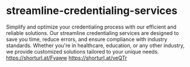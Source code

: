 # streamline-credentialing-services
Simplify and optimize your credentialing process with our efficient and reliable solutions. Our streamline credentialing services are designed to save you time, reduce errors, and ensure compliance with industry standards. Whether you're in healthcare, education, or any other industry, we provide customized solutions tailored to your unique needs.
https://shorturl.at/Fvaww
https://shorturl.at/veQTr
